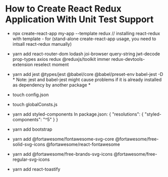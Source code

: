 # How to Create React Redux Application With Unit Test Support 
- npx create-react-app my-app --template redux        // installing react-redux with template - for (stand-alone create-react-app usage, you need to intsall react-redux manually) 
- yarn add react-router-dom lodash joi-browser query-string jwt-decode prop-types axios redux @reduxjs/toolkit immer redux-devtools-extension reselect moment
- yarn add jest @types/jest @babel/core @babel/preset-env babel-jest -D    * Note: jest and babel-jest might cause problems if it is already installed as dependency by another package *
- touch config.json
- touch globalConsts.js
- yarn add styled-components
      In package.json:
      {
        "resolutions": {
          "styled-components": "^5"
        }
      }

- yarn add bootstrap
- yarn add @fortawesome/fontawesome-svg-core @fortawesome/free-solid-svg-icons @fortawesome/react-fontawesome
- yarn add @fortawesome/free-brands-svg-icons @fortawesome/free-regular-svg-icons
- yarn add react-toastify
